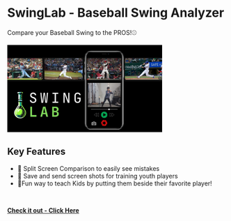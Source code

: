 # SwingLab - Baseball Swing Analyzer
Compare your Baseball Swing to the PROS!⚾
<br>

<img src="https://github.com/mattrob333/txt-files/blob/main/SwingLab.jpg?raw=true" height="200">
<br>

## Key Features

* 🧢 Split Screen Comparison to easily see mistakes
* 📸 Save and send screen shots for training youth players
* 💪Fun way to teach Kids by putting them beside their favorite player!
<br>

**[<i class="fa-solid fa-up-right-from-square"></i> Check it out - Click Here](https://github.com/mattrob333/Projects_Expanded/blob/main/SwingLab.md)**
